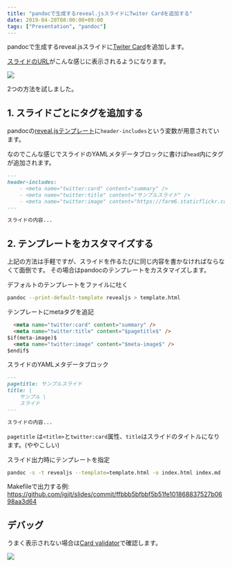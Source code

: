 ```yaml
---
title: "pandocで生成するreveal.jsスライドにTwiter Cardを追加する"
date: 2019-04-20T08:00:00+09:00
tags: ["Presentation", "pandoc"]
---
```


pandocで生成するreveal.jsスライドに[Twiter Card](https://developer.twitter.com/en/docs/tweets/optimize-with-cards/overview/summary)を追加します。

[スライドのURL](https://igjit.github.io/slides/2018/12/nrc/#/)がこんな感じに表示されるようになります。

![](/images/posts/2019/04/reveal-twiter-card/card.png)

2つの方法を試しました。

## 1. スライドごとにタグを追加する

pandocの[reveal.jsテンプレート](https://github.com/jgm/pandoc/blob/fb1f76ddee89114a0cd1be2b2ec0c3abbad80dca/data/templates/default.revealjs#L56)に`header-includes`という変数が用意されています。

なのでこんな感じでスライドのYAMLメタデータブロックに書けば`head`内にタグが追加されます。

```md
---
header-includes:
    - <meta name="twitter:card" content="summary" />
    - <meta name="twitter:title" content="サンプルスライド" />
    - <meta name="twitter:image" content="https://farm6.staticflickr.com/5510/14338202952_93595258ff_z.jpg" />
---

スライドの内容...
```

## 2. テンプレートをカスタマイズする

上記の方法は手軽ですが、スライドを作るたびに同じ内容を書かなければならなくて面倒です。
その場合はpandocのテンプレートをカスタマイズします。

デフォルトのテンプレートをファイルに吐く

```sh
pandoc --print-default-template revealjs > template.html
```

テンプレートにmetaタグを追記

```html
  <meta name="twitter:card" content="summary" />
  <meta name="twitter:title" content="$pagetitle$" />
$if(meta-image)$
  <meta name="twitter:image" content="$meta-image$" />
$endif$
```

スライドのYAMLメタデータブロック

```md
---
pagetitle: サンプルスライド
title: |
    サンプル \
    スライド
---

スライドの内容...
```

`pagetitle` は`<title>`と`twitter:card`属性、`title`はスライドのタイトルになります。(ややこしい)

スライド出力時にテンプレートを指定

```sh
pandoc -s -t revealjs --template=template.html -o index.html index.md
```

Makefileで出力する例: https://github.com/igjit/slides/commit/ffbbb5bfbbf5b51fe101868837527b0698aa3d64

## デバッグ

うまく表示されない場合は[Card validator](https://cards-dev.twitter.com/validator)で確認します。

![](/images/posts/2019/04/reveal-twiter-card/validator.png)
